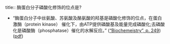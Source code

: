 title:: 酶蛋白分子磷酸化修饰的位点是?

- “酶蛋白分子中丝氨酸、苏氨酸及酪氨酸的羟基是磷酸化修饰的位点，在蛋白激酶（protein kinase） 催化下，由ATP提供磷酸基及能量完成磷酸化;去磷酸化是磷酸酶（phosphatase）催化的水解反应。” ([“Biochemeistry”, p. 249](zotero://select/library/items/5LP9YZZU)) ([pdf](zotero://open-pdf/library/items/2MLGCVRM?page=249&annotation=R6WR5P99))